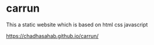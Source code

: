 # carrun
This a static website which is based on  html css javascript

https://chadhasahab.github.io/carrun/
